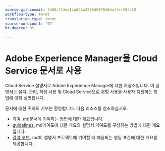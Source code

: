```yaml
---
source-git-commit: 3409c713ea1ca033a2835d0070d0da4fec58fd18
workflow-type: tm+mt
translation-type: tm+mt
source-wordcount: '97'
ht-degree: 0%

---
```

# Adobe Experience Manager을 Cloud Service 문서로 사용

Cloud Service 설명서로 Adobe Experience Manager에 대한 저장소입니다. 이 설명서는 설치, 관리, 작성 사용 및 Cloud Service으로 경험 사용을 사용자 지정하는 방법에 대해 설명합니다.

문서에 대한 귀하의 기부는 환영합니다. 다음 리소스를 참조하십시오.

* [기여.](contributing.md) md문서에 기여하는 방법에 대한 개요입니다.
* [guidelines.](guidelines.md) md기여도에 대한 개요와 설명서 기여도를 구성하는 방법에 대한 개요입니다.
* [강령 코드.](code-of-conduct.md) md이 설명서 프로젝트에 기여할 때 예상되는 행동 표준에 대한 개요를 제공합니다.

